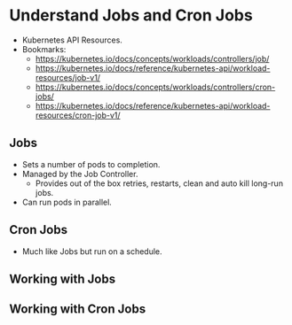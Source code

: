# Understand Jobs and Cron Jobs

- Kubernetes API Resources.
- Bookmarks:
    - https://kubernetes.io/docs/concepts/workloads/controllers/job/
    - https://kubernetes.io/docs/reference/kubernetes-api/workload-resources/job-v1/
    - https://kubernetes.io/docs/concepts/workloads/controllers/cron-jobs/
    - https://kubernetes.io/docs/reference/kubernetes-api/workload-resources/cron-job-v1/

## Jobs

- Sets a number of pods to completion.
- Managed by the Job Controller.
    - Provides out of the box retries, restarts, clean and auto kill long-run jobs.
- Can run pods in parallel.

## Cron Jobs

- Much like Jobs but run on a schedule.

## Working with Jobs



## Working with Cron Jobs
